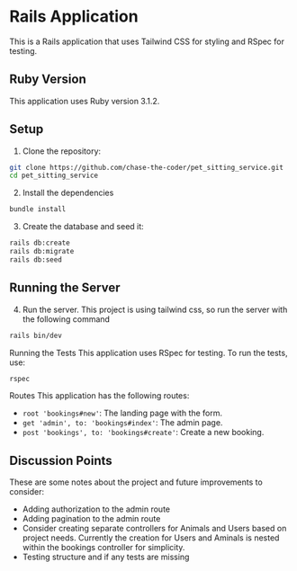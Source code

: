 # Rails Application

This is a Rails application that uses Tailwind CSS for styling and RSpec for testing.

## Ruby Version

This application uses Ruby version 3.1.2.

## Setup

1. Clone the repository:

```bash
git clone https://github.com/chase-the-coder/pet_sitting_service.git
cd pet_sitting_service
```

2. Install the dependencies

```bash
bundle install
```

3. Create the database and seed it:

```bash
rails db:create
rails db:migrate
rails db:seed
```

## Running the Server

4. Run the server. This project is using tailwind css, so run the server with the following command

```bash
rails bin/dev
```

Running the Tests
This application uses RSpec for testing. To run the tests, use:

```bash
rspec
```

Routes
This application has the following routes:

- `root 'bookings#new'`: The landing page with the form.
- `get 'admin', to: 'bookings#index'`: The admin page.
- `post 'bookings', to: 'bookings#create'`: Create a new booking.

## Discussion Points

These are some notes about the project and future improvements to consider:

- Adding authorization to the admin route
- Adding pagination to the admin route
- Consider creating separate controllers for Animals and Users based on project needs. Currently the creation for Users and Aminals is nested within the bookings controller for simplicity.
- Testing structure and if any tests are missing
